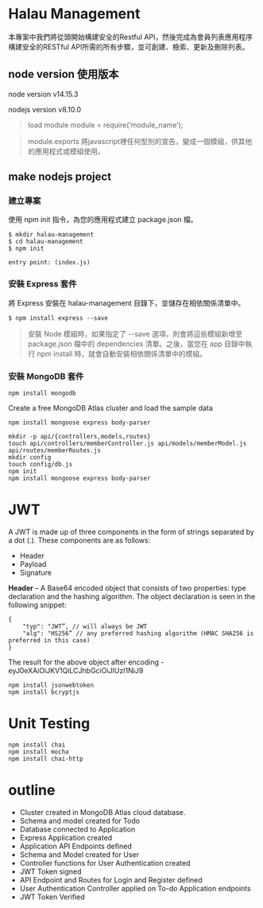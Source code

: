 # Halau Management
本專案中我們將從頭開始構建安全的Restful API，然後完成為會員列表應用程序構建安全的RESTful API所需的所有步驟，並可創建、檢索、更新及刪除列表。

## node version 使用版本
node version v14.15.3

nodejs version v8.10.0


> load module
> module = require(‘module_name’);

> module.exports
> 將javascript裡任何型別的宣告，變成一個模組，供其他的應用程式或模組使用。


## make nodejs project
### 建立專案
使用 npm init 指令，為您的應用程式建立 package.json 檔。
```
$ mkdir halau-management
$ cd halau-management
$ npm init

entry point: (index.js)
```
### 安裝 Express 套件
將 Express 安裝在 halau-management 目錄下，並儲存在相依關係清單中。
```
$ npm install express --save
```

> 安裝 Node 模組時，如果指定了 --save 選項，則會將這些模組新增至 package.json 檔中的 dependencies 清單。之後，當您在 app 目錄中執行 npm install 時，就會自動安裝相依關係清單中的模組。

### 安裝 MongoDB 套件
```
npm install mongodb
```

Create a free MongoDB Atlas cluster and load the sample data

```
npm install mongoose express body-parser
```


```
mkdir -p api/{controllers,models,routes}
touch api/controllers/memberController.js api/models/memberModel.js api/routes/memberRoutes.js
mkdir config
touch config/db.js
npm init
npm install mongoose express body-parser

```


# JWT
A JWT is made up of three components in the form of strings separated by a dot (.). These components are as follows:

* Header
* Payload
* Signature

**Header** – A Base64 encoded object that consists of two properties: type declaration and the hashing algorithm. The object declaration is seen in the following snippet:

```
{
    "typ": "JWT”, // will always be JWT
    "alg": "HS256” // any preferred hashing algorithm (HMAC SHA256 is preferred in this case)
}
```
The result for the above object after encoding - eyJ0eXAiOiJKV1QiLCJhbGciOiJIUzI1NiJ9






```
npm install jsonwebtoken
npm install bcryptjs

```

# Unit Testing
```
npm install chai
npm install mocha
npm install chai-http
```

# outline
- Cluster created in MongoDB Atlas cloud database.
- Schema and model created for Todo
- Database connected to Application
- Express Application created
- Application API Endpoints defined
- Schema and Model created for User
- Controller functions for User Authentication created
- JWT Token signed
- API Endpoint and Routes for Login and Register defined
- User Authentication Controller applied on To-do Application endpoints
- JWT Token Verified


